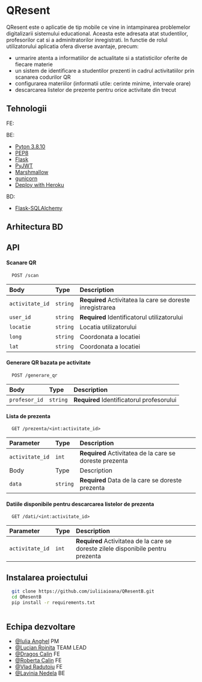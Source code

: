   # QResent

QResent este o aplicatie de tip mobile ce vine in intampinarea problemelor digitalizarii sistemului educational. Aceasta este adresata atat studentilor, profesorilor cat si a adminitratorilor inregistrati. In functie de rolul utilizatorului aplicatia ofera diverse avantaje, precum: 
  - urmarire atenta a informatiilor de actualitate si a statisticilor oferite de fiecare materie
  - un sistem de identificare a studentilor prezenti in cadrul activitatiilor prin scanarea codurilor QR
  - configurarea materiilor (informatii utile: cerinte minime, intervale orare)
  - descarcarea listelor de prezente pentru orice activitate din trecut

## Tehnologii
FE:
  

BE:
- [Pyton 3.8.10](https://www.python.org/downloads/release/python-3810/)
- [PEP8](https://www.python.org/dev/peps/pep-0008/)
- [Flask](https://flask.palletsprojects.com/en/2.0.x/)
- [PyJWT](https://pyjwt.readthedocs.io/en/stable/)
- [Marshmallow](https://flask-marshmallow.readthedocs.io/en/latest/)
- [gunicorn](https://docs.gunicorn.org/en/20.1.0/)
- [Deploy with Heroku](https://www.heroku.com/home)


BD:
  - [Flask-SQLAlchemy](https://flask-sqlalchemy.palletsprojects.com/en/2.x/)

## Arhitectura BD



## API 

#### Scanare QR

```http
  POST /scan
```

| Body | Type     | Description                |
| :-------- | :------- | :------------------------- |
| `activitate_id` | `string` |  **Required** Activitatea la care se doreste inregistrarea |
| `user_id` | `string` | **Required** Identificatorul utilizatorului |
| `locatie` | `string` |Locatia utilizatorului |
| `long` | `string` | Coordonata a locatiei |
| `lat` | `string` | Coordonata a locatiei  |

#### Generare QR bazata pe activitate
```http
  POST /generare_qr
```
| Body | Type     | Description                       |
| :-------- | :------- | :-------------------------------- |
| `profesor_id`      | `string` | **Required** Identificatorul profesorului|

#### Lista de prezenta

```http
  GET /prezenta/<int:activitate_id>
```

| Parameter | Type     | Description                       |
| :-------- | :------- | :-------------------------------- |
| `activitate_id`      | `int` | **Required** Activitatea de la care se doreste prezenta |
| Body | Type     | Description                |
| `data` | `string` |  **Required** Data de la care se doreste prezenta|

#### Datiile disponibile pentru descarcarea listelor de prezenta
```http
  GET /dati/<int:activitate_id>
```

| Parameter | Type     | Description                       |
| :-------- | :------- | :-------------------------------- |
| `activitate_id`      | `int` | **Required** Activitatea de la care se doreste zilele disponibile pentru prezenta |

## Instalarea proiectului

```bash
  git clone https://github.com/iuliiaioana/QResentB.git
  cd QResentB
  pip install -r requirements.txt
  
```
    

## Echipa dezvoltare
- [@Iulia Anghel](https://github.com/iuliiaioana) PM
- [@Lucian Roinita](https://github.com/roinitalucian) TEAM LEAD
- [@Dragos Calin](https://github.com/CalinDS) FE 
- [@Roberta Calin](https://github.com/robertacalin) FE 
- [@Vlad Radutoiu](https://github.com/VladRadutoiu) FE 
- [@Lavinia Nedela](https://github.com/laviniamnedelea) BE


